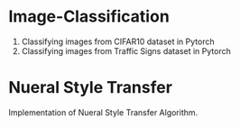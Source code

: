 # Image-Classification
1. Classifying images from CIFAR10 dataset in Pytorch
2. Classifying images from Traffic Signs dataset in Pytorch

# Nueral Style Transfer
Implementation of Nueral Style Transfer Algorithm.
